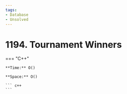 ```yaml
---
tags:
- Database
- Unsolved
---
```



# 1194. Tournament Winners

=== "C++"

    **Time:** O()

    **Space:** O()

    ``` c++
    ```